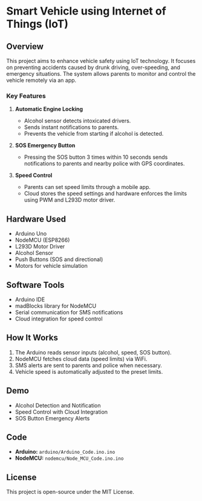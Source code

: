 # Smart Vehicle using Internet of Things (IoT)

## Overview
This project aims to enhance vehicle safety using IoT technology. It focuses on preventing accidents caused by drunk driving, over-speeding, and emergency situations. The system allows parents to monitor and control the vehicle remotely via an app.

### Key Features
1. **Automatic Engine Locking**
   - Alcohol sensor detects intoxicated drivers.
   - Sends instant notifications to parents.
   - Prevents the vehicle from starting if alcohol is detected.

2. **SOS Emergency Button**
   - Pressing the SOS button 3 times within 10 seconds sends notifications to parents and nearby police with GPS coordinates.

3. **Speed Control**
   - Parents can set speed limits through a mobile app.
   - Cloud stores the speed settings and hardware enforces the limits using PWM and L293D motor driver.

## Hardware Used
- Arduino Uno
- NodeMCU (ESP8266)
- L293D Motor Driver
- Alcohol Sensor
- Push Buttons (SOS and directional)
- Motors for vehicle simulation

## Software Tools
- Arduino IDE
- madBlocks library for NodeMCU
- Serial communication for SMS notifications
- Cloud integration for speed control

## How It Works
1. The Arduino reads sensor inputs (alcohol, speed, SOS button).
2. NodeMCU fetches cloud data (speed limits) via WiFi.
3. SMS alerts are sent to parents and police when necessary.
4. Vehicle speed is automatically adjusted to the preset limits.

## Demo
- Alcohol Detection and Notification  
- Speed Control with Cloud Integration  
- SOS Button Emergency Alerts  

## Code
- **Arduino:** `arduino/Arduino_Code.ino.ino`  
- **NodeMCU:** `nodemcu/Node_MCU_Code.ino.ino`

## License
This project is open-source under the MIT License.
